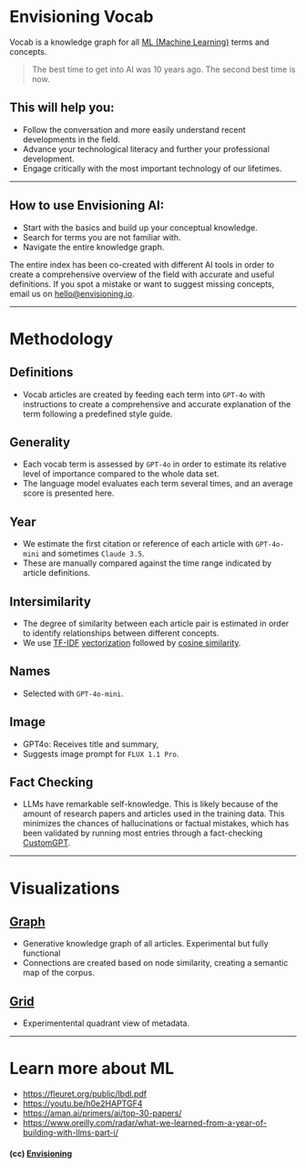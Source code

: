 # Envisioning Vocab

Vocab is a knowledge graph for all [ML (Machine Learning)](/vocab/ml-machine-learning) terms and concepts.

> The best time to get into AI was 10 years ago. The second best time is now.

## This will help you:

- Follow the conversation and more easily understand recent developments in the field.
- Advance your technological literacy and further your professional development.
- Engage critically with the most important technology of our lifetimes.

---

## How to use Envisioning AI:

- Start with the basics and build up your conceptual knowledge.
- Search for terms you are not familiar with.
- Navigate the entire knowledge graph.

The entire index has been co-created with different AI tools in order to create a comprehensive overview of the field with accurate and useful definitions. If you spot a mistake or want to suggest missing concepts, email us on hello@envisioning.io.

---

# Methodology

## Definitions

- Vocab articles are created by feeding each term into `GPT-4o` with instructions to create a comprehensive and accurate explanation of the term following a predefined style guide.

## Generality

- Each vocab term is assessed by `GPT-4o` in order to estimate its relative level of importance compared to the whole data set.
- The language model evaluates each term several times, and an average score is presented here.

## Year

- We estimate the first citation or reference of each article with `GPT-4o-mini` and sometimes `Claude 3.5`.
- These are manually compared against the time range indicated by article definitions.

## Intersimilarity

- The degree of similarity between each article pair is estimated in order to identify relationships between different concepts.
- We use [TF-IDF](https://envisioning.io/vocab/tfidf-term-frequency-inverse-document-frequency) [vectorization](https://envisioning.io/vocab/vectorization) followed by [cosine similarity](https://envisioning.io/vocab/cosine-similarity/).

## Names

- Selected with `GPT-4o-mini`.

## Image

- GPT4o: Receives title and summary,
- Suggests image prompt for `FLUX 1.1 Pro`.

## Fact Checking

- LLMs have remarkable self-knowledge. This is likely because of the amount of research papers and articles used in the training data. This minimizes the chances of hallucinations or factual mistakes, which has been validated by running most entries through a fact-checking [CustomGPT](https://chat.openai.com/g/g-T87zDPHN1-envisioning-ai).

---

# Visualizations

## [Graph](/vocab/node-graph/)

- Generative knowledge graph of all articles. Experimental but fully functional
- Connections are created based on node similarity, creating a semantic map of the corpus.

## [Grid](/vocab/grid/)

- Experimentental quadrant view of metadata.

---

# Learn more about ML

- https://fleuret.org/public/lbdl.pdf
- https://youtu.be/h0e2HAPTGF4
- https://aman.ai/primers/ai/top-30-papers/
- https://www.oreilly.com/radar/what-we-learned-from-a-year-of-building-with-llms-part-i/

#### (cc) [Envisioning](https://envisioning.io)
